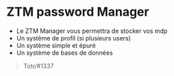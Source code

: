 # ZTM password Manager

- Le ZTM Manager vous permettra de stocker vos mdp
- Un système de profil (si plusieurs users)
- Un système simple et épuré 
- Un système de bases de données

> Toto’#1337
